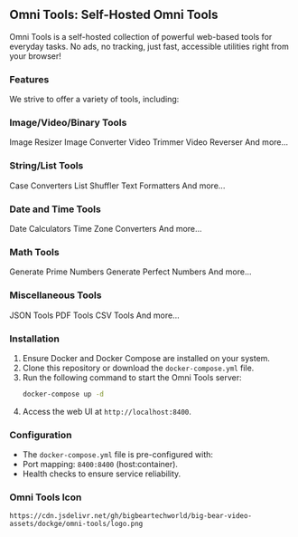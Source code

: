 ## Omni Tools: Self-Hosted Omni Tools

<!-- [![How to install Omni Tools on Dockge](https://img.youtube.com/vi/xQSz8w6Ee8c/0.jpg)](https://www.youtube.com/watch?v=xQSz8w6Ee8c) -->

Omni Tools is a self-hosted collection of powerful web-based tools for everyday tasks. No ads, no tracking, just fast, accessible utilities right from your browser!

### Features

We strive to offer a variety of tools, including:

### Image/Video/Binary Tools

Image Resizer
Image Converter
Video Trimmer
Video Reverser
And more...

### String/List Tools

Case Converters
List Shuffler
Text Formatters
And more...

### Date and Time Tools

Date Calculators
Time Zone Converters
And more...

### Math Tools

Generate Prime Numbers
Generate Perfect Numbers
And more...

### Miscellaneous Tools

JSON Tools
PDF Tools
CSV Tools
And more...

### Installation

1. Ensure Docker and Docker Compose are installed on your system.
2. Clone this repository or download the `docker-compose.yml` file.
3. Run the following command to start the Omni Tools server:
   ```bash
   docker-compose up -d
   ```
4. Access the web UI at `http://localhost:8400`.

### Configuration

- The `docker-compose.yml` file is pre-configured with:
- Port mapping: `8400:8400` (host:container).
- Health checks to ensure service reliability.

### Omni Tools Icon

```text
https://cdn.jsdelivr.net/gh/bigbeartechworld/big-bear-video-assets/dockge/omni-tools/logo.png
```
